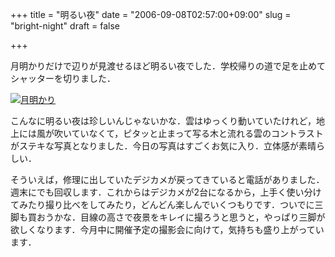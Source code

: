 +++
title = "明るい夜"
date = "2006-09-08T02:57:00+09:00"
slug = "bright-night"
draft = false

+++

<p>月明かりだけで辺りが見渡せるほど明るい夜でした．学校帰りの道で足を止めてシャッターを切りました．</p>
<p><a href="http://www.flickr.com/photos/june29/236942102/" title="Photo Sharing"><img src="http://static.flickr.com/68/236942102_5632d1371b.jpg" alt="月明かり" /></a></p>
<p>こんなに明るい夜は珍しいんじゃないかな．雲はゆっくり動いていたけれど，地上には風が吹いていなくて，ピタッと止まって写る木と流れる雲のコントラストがステキな写真となりました．今日の写真はすごくお気に入り．立体感が素晴らしい．</p>
<p>そういえば，修理に出していたデジカメが戻ってきていると電話がありました．週末にでも回収します．これからはデジカメが2台になるから，上手く使い分けてみたり撮り比べをしてみたり，どんどん楽しんでいくつもりです．ついでに三脚も買おうかな．目線の高さで夜景をキレイに撮ろうと思うと，やっぱり三脚が欲しくなります．今月中に開催予定の撮影会に向けて，気持ちも盛り上がっています．</p>
